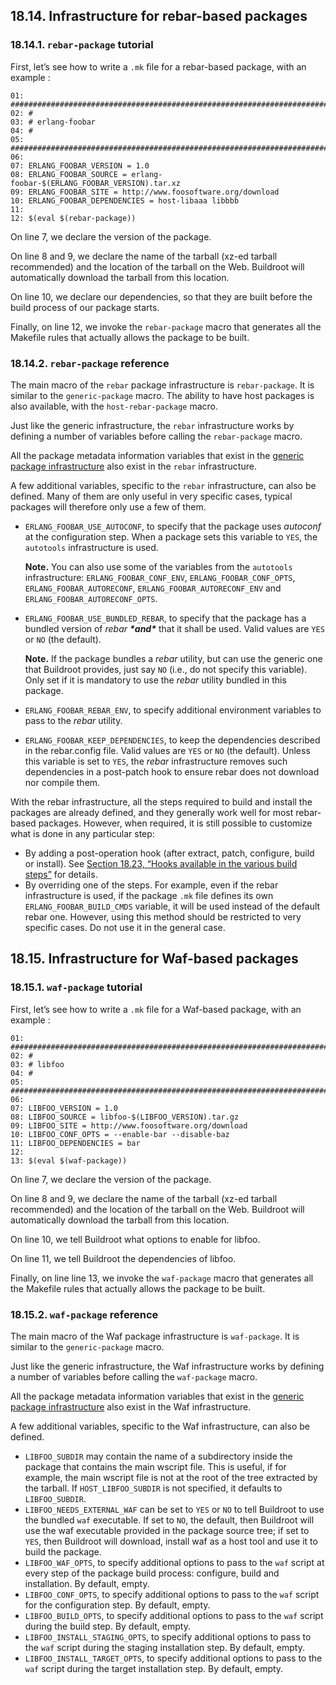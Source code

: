## 18.14. Infrastructure for rebar-based packages

### 18.14.1. `rebar-package` tutorial

First, let’s see how to write a `.mk` file for a rebar-based package, with an example :

```
01: ################################################################################
02: #
03: # erlang-foobar
04: #
05: ################################################################################
06:
07: ERLANG_FOOBAR_VERSION = 1.0
08: ERLANG_FOOBAR_SOURCE = erlang-foobar-$(ERLANG_FOOBAR_VERSION).tar.xz
09: ERLANG_FOOBAR_SITE = http://www.foosoftware.org/download
10: ERLANG_FOOBAR_DEPENDENCIES = host-libaaa libbbb
11:
12: $(eval $(rebar-package))
```

On line 7, we declare the version of the package.

On line 8 and 9, we declare the name of the tarball (xz-ed tarball recommended) and the location of the tarball on the Web. Buildroot will automatically download the tarball from this location.

On line 10, we declare our dependencies, so that they are built before the build process of our package starts.

Finally, on line 12, we invoke the `rebar-package` macro that generates all the Makefile rules that actually allows the package to be built.

### 18.14.2. `rebar-package` reference

The main macro of the `rebar` package infrastructure is `rebar-package`. It is similar to the `generic-package` macro. The ability to have host packages is also available, with the `host-rebar-package` macro.

Just like the generic infrastructure, the `rebar` infrastructure works by defining a number of variables before calling the `rebar-package` macro.

All the package metadata information variables that exist in the [generic package infrastructure](https://buildroot.org/downloads/manual/manual.html#generic-package-reference) also exist in the `rebar` infrastructure.

A few additional variables, specific to the `rebar` infrastructure, can also be defined. Many of them are only useful in very specific cases, typical packages will therefore only use a few of them.

- `ERLANG_FOOBAR_USE_AUTOCONF`, to specify that the package uses *autoconf* at the configuration step. When a package sets this variable to `YES`, the `autotools` infrastructure is used.

  **Note.** You can also use some of the variables from the `autotools` infrastructure: `ERLANG_FOOBAR_CONF_ENV`, `ERLANG_FOOBAR_CONF_OPTS`, `ERLANG_FOOBAR_AUTORECONF`, `ERLANG_FOOBAR_AUTORECONF_ENV` and `ERLANG_FOOBAR_AUTORECONF_OPTS`.

- `ERLANG_FOOBAR_USE_BUNDLED_REBAR`, to specify that the package has a bundled version of *rebar* ***\*and\**** that it shall be used. Valid values are `YES` or `NO` (the default).

  **Note.** If the package bundles a *rebar* utility, but can use the generic one that Buildroot provides, just say `NO` (i.e., do not specify this variable). Only set if it is mandatory to use the *rebar* utility bundled in this package.

- `ERLANG_FOOBAR_REBAR_ENV`, to specify additional environment variables to pass to the *rebar* utility.

- `ERLANG_FOOBAR_KEEP_DEPENDENCIES`, to keep the dependencies described in the rebar.config file. Valid values are `YES` or `NO` (the default). Unless this variable is set to `YES`, the *rebar* infrastructure removes such dependencies in a post-patch hook to ensure rebar does not download nor compile them.

With the rebar infrastructure, all the steps required to build and install the packages are already defined, and they generally work well for most rebar-based packages. However, when required, it is still possible to customize what is done in any particular step:

- By adding a post-operation hook (after extract, patch, configure, build or install). See [Section 18.23, “Hooks available in the various build steps”](https://buildroot.org/downloads/manual/manual.html#hooks) for details.
- By overriding one of the steps. For example, even if the rebar infrastructure is used, if the package `.mk` file defines its own `ERLANG_FOOBAR_BUILD_CMDS` variable, it will be used instead of the default rebar one. However, using this method should be restricted to very specific cases. Do not use it in the general case.

## 18.15. Infrastructure for Waf-based packages

### 18.15.1. `waf-package` tutorial

First, let’s see how to write a `.mk` file for a Waf-based package, with an example :

```
01: ################################################################################
02: #
03: # libfoo
04: #
05: ################################################################################
06:
07: LIBFOO_VERSION = 1.0
08: LIBFOO_SOURCE = libfoo-$(LIBFOO_VERSION).tar.gz
09: LIBFOO_SITE = http://www.foosoftware.org/download
10: LIBFOO_CONF_OPTS = --enable-bar --disable-baz
11: LIBFOO_DEPENDENCIES = bar
12:
13: $(eval $(waf-package))
```

On line 7, we declare the version of the package.

On line 8 and 9, we declare the name of the tarball (xz-ed tarball recommended) and the location of the tarball on the Web. Buildroot will automatically download the tarball from this location.

On line 10, we tell Buildroot what options to enable for libfoo.

On line 11, we tell Buildroot the dependencies of libfoo.

Finally, on line line 13, we invoke the `waf-package` macro that generates all the Makefile rules that actually allows the package to be built.

### 18.15.2. `waf-package` reference

The main macro of the Waf package infrastructure is `waf-package`. It is similar to the `generic-package` macro.

Just like the generic infrastructure, the Waf infrastructure works by defining a number of variables before calling the `waf-package` macro.

All the package metadata information variables that exist in the [generic package infrastructure](https://buildroot.org/downloads/manual/manual.html#generic-package-reference) also exist in the Waf infrastructure.

A few additional variables, specific to the Waf infrastructure, can also be defined.

- `LIBFOO_SUBDIR` may contain the name of a subdirectory inside the package that contains the main wscript file. This is useful, if for example, the main wscript file is not at the root of the tree extracted by the tarball. If `HOST_LIBFOO_SUBDIR` is not specified, it defaults to `LIBFOO_SUBDIR`.
- `LIBFOO_NEEDS_EXTERNAL_WAF` can be set to `YES` or `NO` to tell Buildroot to use the bundled `waf` executable. If set to `NO`, the default, then Buildroot will use the waf executable provided in the package source tree; if set to `YES`, then Buildroot will download, install waf as a host tool and use it to build the package.
- `LIBFOO_WAF_OPTS`, to specify additional options to pass to the `waf` script at every step of the package build process: configure, build and installation. By default, empty.
- `LIBFOO_CONF_OPTS`, to specify additional options to pass to the `waf` script for the configuration step. By default, empty.
- `LIBFOO_BUILD_OPTS`, to specify additional options to pass to the `waf` script during the build step. By default, empty.
- `LIBFOO_INSTALL_STAGING_OPTS`, to specify additional options to pass to the `waf` script during the staging installation step. By default, empty.
- `LIBFOO_INSTALL_TARGET_OPTS`, to specify additional options to pass to the `waf` script during the target installation step. By default, empty.
